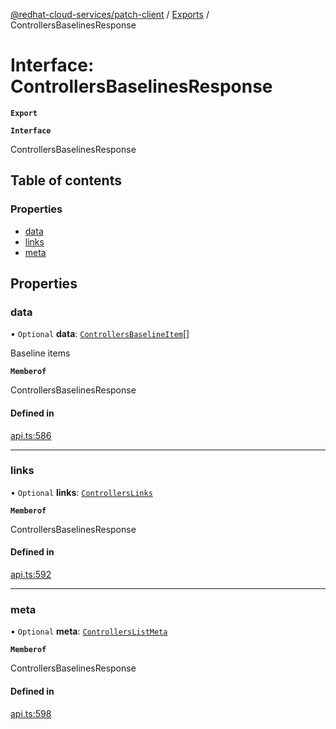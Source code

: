 [@redhat-cloud-services/patch-client](../README.md) / [Exports](../modules.md) / ControllersBaselinesResponse

# Interface: ControllersBaselinesResponse

**`Export`**

**`Interface`**

ControllersBaselinesResponse

## Table of contents

### Properties

- [data](ControllersBaselinesResponse.md#data)
- [links](ControllersBaselinesResponse.md#links)
- [meta](ControllersBaselinesResponse.md#meta)

## Properties

### data

• `Optional` **data**: [`ControllersBaselineItem`](ControllersBaselineItem.md)[]

Baseline items

**`Memberof`**

ControllersBaselinesResponse

#### Defined in

[api.ts:586](https://github.com/mkholjuraev/javascript-clients/blob/master/packages/patch/api.ts#L586)

___

### links

• `Optional` **links**: [`ControllersLinks`](ControllersLinks.md)

**`Memberof`**

ControllersBaselinesResponse

#### Defined in

[api.ts:592](https://github.com/mkholjuraev/javascript-clients/blob/master/packages/patch/api.ts#L592)

___

### meta

• `Optional` **meta**: [`ControllersListMeta`](ControllersListMeta.md)

**`Memberof`**

ControllersBaselinesResponse

#### Defined in

[api.ts:598](https://github.com/mkholjuraev/javascript-clients/blob/master/packages/patch/api.ts#L598)
